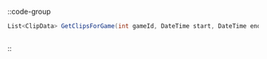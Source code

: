 ::code-group
  ```csharp [Method]
  List<ClipData> GetClipsForGame(int gameId, DateTime start, DateTime end);
  ```
  ```csharp [Example]

  ```
::